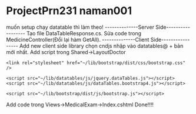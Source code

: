 # ProjectPrn231 naman001
muốn setup chạy datatable thì làm theo!
--------------Server Side------------------
Tạo file DataTableResponse.cs.
Sửa code trong MedicineController(Đổi lại hàm GetAll).
--------------Client Side-----------------
Add new client side library chọn cndjs nhập vào datatables@ + bản mới nhất.
Add script trong Shared->LayoutDoctor 
<!-- DataTable -->
<head>
    <link href="~/lib/datatables/css/jquery.dataTables.css" rel="stylesheet" />
    <link href="~/lib/datatables/css/dataTables.bootstrap4.css" rel="stylesheet" />

    <link rel="stylesheet" href="~/lib/bootstrap/dist/css/bootstrap.css" />
</head>
<body>
    <script src="~/lib/jquery/dist/jquery.js"></script>

    <script src="~/lib/datatables/js/jquery.dataTables.js"></script>
    <script src="~/lib/datatables/js/dataTables.bootstrap4.js"></script>

    <script src="~/lib/bootstrap/dist/js/bootstrap.js"></script>
</body>

Add code trong Views->MedicalExam->Index.cshtml
Done!!!!
